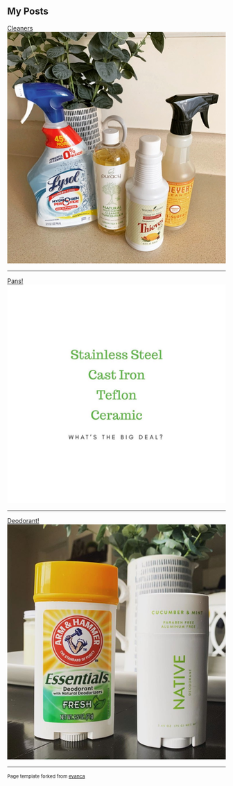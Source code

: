 ## My Posts


[Cleaners](/Cleaners)
<br>
<img src="images/2214453B-A419-44DD-B136-337C67ACCCB5.jpeg??raw=true"/>

---

[Pans!](/Pans)
<br>
<img src="images/pans.jpg?raw=true"/>

---

[Deodorant!](/Deodorant)
<br>
<img src="images/deodorant.png?raw=true"/>

---
<p style="font-size:11px">Page template forked from <a href="https://github.com/evanca/quick-portfolio">evanca</a></p>
<!-- Remove above link if you don't want to attibute -->
